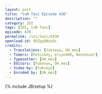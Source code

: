 ```yaml
---
layout: post
title: "tvN Taxi Episode 430"
description: ""
category: IOI
tags: [IOI, tvN Taxi]
episode: 430
permalink: /ioi/taxi/E430
openload-id: 9OZqyQNzuOc
credits:
  - Translations: [Yubseyo, OH_mes]
  - Timers: [PalLikey, eriye900, Benzmixer]
  - Typesetter: [OH_mes]
  - Editors: [Yubseyo, OH_mes]
  - Video by: [Yubseyo]
  - Encoded by: [OH_mes]
---
```

{% include JB/setup %}
